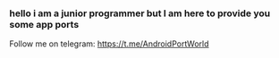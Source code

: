 ### hello i am a junior programmer but I am here to provide you some app ports 
Follow me on telegram: https://t.me/AndroidPortWorld
